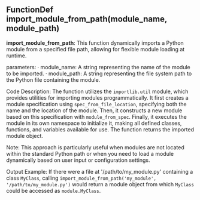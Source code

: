 ## FunctionDef import_module_from_path(module_name, module_path)
**import_module_from_path**: This function dynamically imports a Python module from a specified file path, allowing for flexible module loading at runtime.

parameters:
· module_name: A string representing the name of the module to be imported.
· module_path: A string representing the file system path to the Python file containing the module.

Code Description: The function utilizes the `importlib.util` module, which provides utilities for importing modules programmatically. It first creates a module specification using `spec_from_file_location`, specifying both the name and the location of the module. Then, it constructs a new module based on this specification with `module_from_spec`. Finally, it executes the module in its own namespace to initialize it, making all defined classes, functions, and variables available for use. The function returns the imported module object.

Note: This approach is particularly useful when modules are not located within the standard Python path or when you need to load a module dynamically based on user input or configuration settings.

Output Example: If there were a file at '/path/to/my_module.py' containing a class `MyClass`, calling `import_module_from_path('my_module', '/path/to/my_module.py')` would return a module object from which `MyClass` could be accessed as `module.MyClass`.
